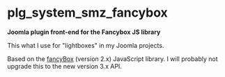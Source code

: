 # plg_system_smz_fancybox
**Joomla plugin front-end for the Fancybox JS library**

This what I use for "lightboxes" in my Joomla projects.

Based on the [fancyBox](https://github.com/fancyapps/fancybox) (version 2.x) JavaScript library. I will probably not upgrade this to the new version 3.x API.
